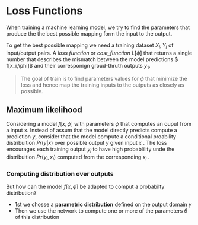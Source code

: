# Loss Functions




When training a machine learning model, we try to find the parameters that produce the the best possible mapping form the input to the output. 

To get the best possible mapping we need a training dataset ${X_i, Y_i}$ of input/output pairs. A *loss function* or *cost_function* $L[\phi]$  that returns a single number that describes the mismatch between the model predictions $ f[x_i,\phi]$  and their corresponign groud-thruth  outputs $y_1$. 

> The goal of train is to find parameters values for $\phi$ that minimize the loss and hence map the training inputs to the outputs as closely as possible. 



## Maximum likelihood

Considering a model $f[x,\phi]$ with parameters $\phi$ that computes an ouput from a input x. Instead of assum that the model directly predicts compute a prediction $y$, consider that the model compute a conditional proability distribuition $Pr(y|x)$ over possible output $y$ given input $x$ . The loss encourages each training output $y_i$ to have high probablility unde the distribuition  $Pr(y_i, x_i)$ computed from the corresponding $x_i$ .

### Computing distribution over outputs

But how can the model $f[x,\phi]$ be adapted to comput a probabilty distribution?

 - 1st we chosse a **parametric distribution** defined on the output domain $y$ 
 - Then we use the network to compute one or more of the parameters $\theta$ of this distribution



















































